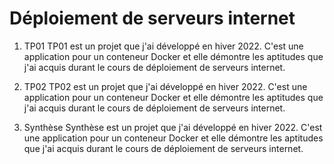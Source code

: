 # Déploiement de serveurs internet

1. TP01
TP01 est un projet que j'ai développé en hiver 2022. C'est une application pour un conteneur Docker et elle démontre les aptitudes que j'ai acquis durant le cours de déploiement de serveurs internet.

1. TP02
TP02 est un projet que j'ai développé en hiver 2022. C'est une application pour un conteneur Docker et elle démontre les aptitudes que j'ai acquis durant le cours de déploiement de serveurs internet.

3. Synthèse
Synthèse est un projet que j'ai développé en hiver 2022. C'est une application pour un conteneur Docker et elle démontre les aptitudes que j'ai acquis durant le cours de déploiement de serveurs internet.
